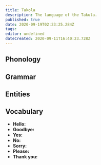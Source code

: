 ```yaml
---
title: Takola
description: The language of the Takula.
published: true
date: 2020-09-19T02:23:25.284Z
tags: 
editor: undefined
dateCreated: 2020-09-11T16:40:23.728Z
---
```


## Phonology

## Grammar

## Entities

## Vocabulary

- **Hello:** 
- **Goodbye:** 
- **Yes:** 
- **No:** 
- **Sorry:** 
- **Please:** 
- **Thank you:** 